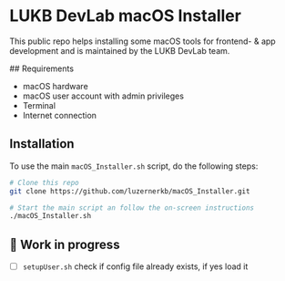 # LUKB DevLab macOS Installer

This public repo helps installing some macOS tools for frontend- & app development and is maintained by the LUKB DevLab team.

## Requirements

- macOS hardware
- macOS user account with admin privileges
- Terminal
- Internet connection

## Installation

To use the main `macOS_Installer.sh` script, do the following steps:

```bash
# Clone this repo
git clone https://github.com/luzernerkb/macOS_Installer.git

# Start the main script an follow the on-screen instructions
./macOS_Installer.sh

```

## 🚧 Work in progress

- [ ] `setupUser.sh` check if config file already exists, if yes load it
